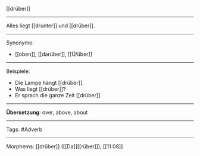 [[drüber]]

---

Alles liegt [[drunter]] und [[drüber]].

---

Synonyme:

- [[oben]], [[darüber]], [[Ü/über]]

---

Beispiele:

- Die Lampe hängt [[drüber]].
- Was liegt [[drüber]]?
- Er sprach die ganze Zeit [[drüber]].

---

**Übersetzung**: over, above, about

---

Tags:
#Adverb

---

Morphems:
[[drüber]] ([[Da]][[rüber]]), [[11 08]]
